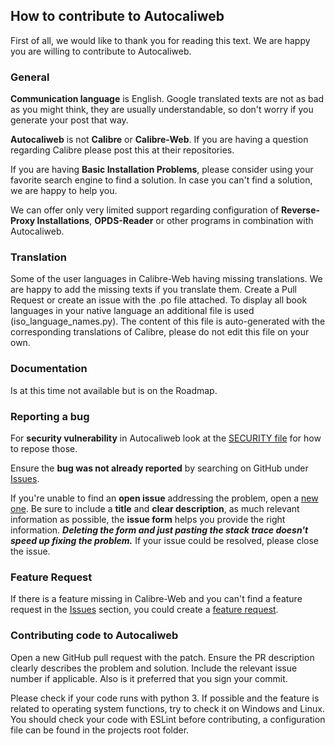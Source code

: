 ## How to contribute to Autocaliweb

First of all, we would like to thank you for reading this text. We are happy you are willing to contribute to Autocaliweb.

### **General**

**Communication language** is English. Google translated texts are not as bad as you might think, they are usually understandable, so don't worry if you generate your post that way.

**Autocaliweb** is not **Calibre** or **Calibre-Web**. If you are having a question regarding Calibre please post this at their repositories.

If you are having **Basic Installation Problems**, please consider using your favorite search engine to find a solution. In case you can't find a solution, we are happy to help you.

We can offer only very limited support regarding configuration of **Reverse-Proxy Installations**, **OPDS-Reader** or other programs in combination with Autocaliweb.

### **Translation**

Some of the user languages in Calibre-Web having missing translations. We are happy to add the missing texts if you translate them. Create a Pull Request or create an issue with the .po file attached. To display all book languages in your native language an additional file is used (iso_language_names.py). The content of this file is auto-generated with the corresponding translations of Calibre, please do not edit this file on your own.

### **Documentation**

Is at this time not available but is on the Roadmap.

### **Reporting a bug**

For **security vulnerability** in Autocaliweb look at the [SECURITY file](https://github.com/gelbphoenix/autocaliweb/blob/master/SECURITY.md) for how to repose those.

Ensure the **bug was not already reported** by searching on GitHub under [Issues](https://github.com/gelbphoenix/autocaliweb/issues).

If you're unable to find an **open issue** addressing the problem, open a [new one](https://github.com/gelbphoenix/autocaliweb/issues/new/choose). Be sure to include a **title** and **clear description**, as much relevant information as possible, the **issue form** helps you provide the right information. **_Deleting the form and just pasting the stack trace doesn't speed up fixing the problem._** If your issue could be resolved, please close the issue.

### **Feature Request**

If there is a feature missing in Calibre-Web and you can't find a feature request in the [Issues](https://github.com/gelbphoenix/autocaliweb/issues) section, you could create a [feature request](https://github.com/gelbphoenix/autocaliweb/issues/new?template=feature_request.md).

### **Contributing code to Autocaliweb**

Open a new GitHub pull request with the patch. Ensure the PR description clearly describes the problem and solution. Include the relevant issue number if applicable. Also is it preferred that you sign your commit.

Please check if your code runs with python 3. If possible and the feature is related to operating system functions, try to check it on Windows and Linux.
You should check your code with ESLint before contributing, a configuration file can be found in the projects root folder.
